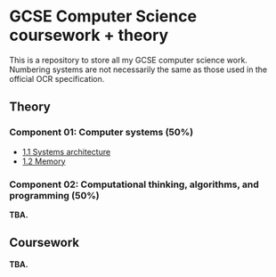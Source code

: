 # GCSE Computer Science coursework + theory

This is a repository to store all my GCSE computer science work. Numbering systems are not necessarily the same as those used in the official OCR specification.

## Theory

### Component 01: Computer systems (50%)
 - [1.1 Systems architecture](/theory/SYSTEMS_ARCHITECTURE.md)
 - [1.2 Memory](/theory/MEMORY.md)

### Component 02: Computational thinking, algorithms, and programming (50%)
**TBA.**

## Coursework

**TBA.**
